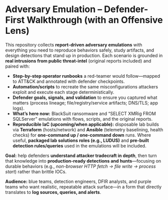 # Adversary Emulation – Defender-First Walkthrough (with an Offensive Lens)

This repository collects **report-driven adversary emulations** with everything you need to reproduce behaviors safely, study artifacts, and design detections that stand up in production. Each scenario is grounded in **real intrusions from public threat-intel** (original reports included) and paired with:

- **Step-by-step operator runbooks** a red-teamer would follow—mapped to ATT&CK and annotated with defender checkpoints.
- **Automation/scripts** to recreate the same misconfigurations attackers exploit and execute each stage deterministically.
- **Defender goals, signals, and validation** to ensure you captured what matters (process lineage; file/registry/service artifacts; DNS/TLS; app logs).
- **What’s here now:** BlackSuit ransomware and “SELECT XMRig FROM SQLServer” emulations with flows, scripts, and the original reports.
- **Reproducible IaC (upcoming/when applicable):** disposable lab builds via **Terraform** (hosts/network) and **Ansible** (telemetry baselining, health checks) for **one-command up / one-command down** runs. Where useful, **packaged lab solutions roles (e.g., LUDUS)** and **pre-built detection rules/queries** used in the emulations will be included.

**Goal:** help defenders **understand attacker tradecraft in depth**, then turn that knowledge into **production-ready detections and hunts**—focusing on durable behaviors (e.g., *non-browser HTTP fetch → file write → process start*) rather than brittle IOCs.

**Audience:** blue teams, detection engineers, DFIR analysts, and purple teams who want realistic, repeatable attack surface—in a form that directly translates to **log sources, queries, and alerts**.
